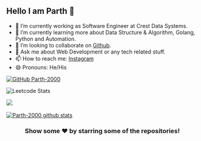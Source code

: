 ## Hello I am  Parth 👋


- 🔭 I’m currently working as Software Engineer at Crest Data Systems.
- 🌱 I’m currently learning more about Data Structure & Algorithm, Golang, Python and Automation.
- 👯 I’m looking to collaborate on [Github](https://github.com/Parth-2000).
- 💬 Ask me about Web Development or any tech related stuff.
- 📫 How to reach me: [Instagram ](https://www.instagram.com/p_a_r_t_h_2809/) 
- 😄 Pronouns: He/His

[![GitHub Parth-2000](https://img.shields.io/github/followers/Parth-2000?label=follow&style=social)](https://github.com/Parth-2000)


![Leetcode Stats](https://leetcode.card.workers.dev/?username=Parth2000&theme=dark&)


<a href="https://github.com/Parth-2000">
  <img align="center" src="https://github-readme-stats.vercel.app/api/top-langs/?username=Parth-2000&theme=dark&hide_langs_below=1" />
</a>
<br />
<br />
<a href="https://github.com/Parth-2000">
 <img align="center" src="https://github-readme-stats.vercel.app/api?username=Parth-2000&show_icons=true&theme=dark&line_height=27" alt="Parth-2000 github stats"/>
</a>



<div align="center">

### Show some ❤️ by starring some of the repositories!

</div>

<!--
**Parth-2000/Parth-2000** is a ✨ _special_ ✨ repository because its `README.md` (this file) appears on your GitHub profile.

Here are some ideas to get you started:

- 🔭 I’m currently working on ...
- 🌱 I’m currently learning ...
- 👯 I’m looking to collaborate on ...
- 🤔 I’m looking for help with ...
- 💬 Ask me about ...
- 📫 How to reach me: ...
- 😄 Pronouns: ...
- ⚡ Fun fact: ...
-->

